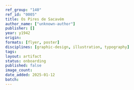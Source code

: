```yaml
---
ref_group: "140"
ref_id: "0005"
title: Os Pires de Sacavém
author_name: ["unknown-author"]
publisher: []
year: y1942
origin:
formats: [flyer, poster]
disciplines: [graphic-design, illustration, typography]
tags:
layout: artifact
status: onboarding
published: false
image_count:
date_added: 2025-01-12
batch:
---
```

